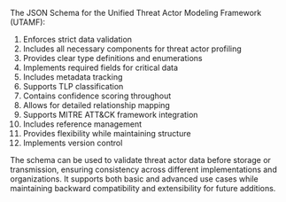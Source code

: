 The JSON Schema for the Unified Threat Actor Modeling Framework (UTAMF):

1. Enforces strict data validation
2. Includes all necessary components for threat actor profiling
3. Provides clear type definitions and enumerations
4. Implements required fields for critical data
5. Includes metadata tracking
6. Supports TLP classification
7. Contains confidence scoring throughout
8. Allows for detailed relationship mapping
9. Supports MITRE ATT&CK framework integration
10. Includes reference management
11. Provides flexibility while maintaining structure
12. Implements version control

The schema can be used to validate threat actor data before storage or transmission, ensuring consistency across different implementations and organizations. It supports both basic and advanced use cases while maintaining backward compatibility and extensibility for future additions.